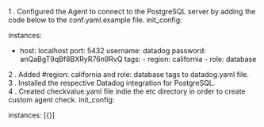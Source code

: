 1 . Configured the Agent to connect to the PostgreSQL server by adding the code below to the conf.yaml.example file.
init_config:

instances:
   -   host: localhost
       port: 5432
       username: datadog
       password: anQaBgT9qBf8BXRyR76n9RvQ
       tags:
            - region: california
            - role: database

2 . Added #region: california and role: database tags to datadog.yaml file.  
3 . Installed the respective Datadog integration for PostgreSQL.   
4 . Created checkvalue.yaml file indie the etc directory in order to create custom agent check.
init_config:

instances:
  [{}]

            
